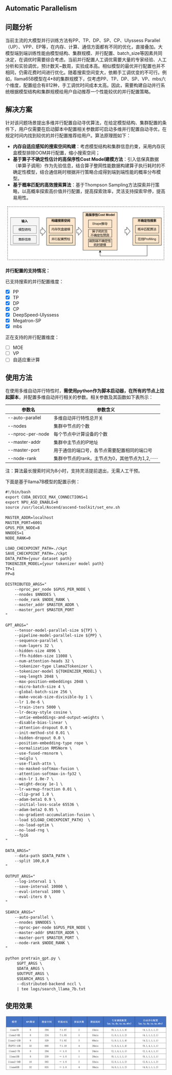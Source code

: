 ## Automatic Parallelism

## 问题分析

当前主流的大模型并行训练方法有PP、TP、DP、SP、CP、Ulyssess Parallel（UP）、VPP、EP等，在内存、计算、通信方面都有不同的优化，直接叠加。大模型端到端训练性能由模型结构、集群规模、并行配置、batch_size等因素共同决定，在调优时需要综合考虑。当前并行配置人工调优需要大量的专家经验、人工分析和实验调优，预计数天~数周，实验成本高。相似模型的最优并行配置也并不相同，仍需花费时间进行优化。随着搜索空间变大，依赖手工调优变的不可行。例如，llama65B模型在4*8的集群规模下，仅考虑PP、TP、DP、SP、VP、mbs六个维度，配置组合有812种，手工调优时间成本太高。因此，需要构建自动并行系统根据模型结构和集群规模给用户自动推荐一个性能较优的并行配置策略。

## 解决方案

针对该问题场景提出多维并行配置自动寻优算法，在给定模型结构、集群配置的条件下，用户仅需要在启动脚本中配置相关参数即可启动多维并行配置自动寻优，在规定时间内找到较优的并行配置推荐给用户。算法原理图如下：

* **内存自适应感知的搜索空间构建**：考虑模型结构和集群信息约束，采用内存灰盒模型排除OOM并行配置，缩小搜索空间；
* **基于算子不确定性估计的高保序性Cost Model建模方法**：引入低保真数据（单算子调用）作为先验信息，结合算子整网性能数据构建算子执行耗时的不确定性模型，结合通信耗时根据并行策略合成得到端到端性能的概率分布模型。
* **基于概率匹配的高效搜索算法**：基于Thompson Sampling方法探索并行策略，以高概率探索高价值并行配置，提高探索效率，灵活支持探索早停，提高易用性。


![1](../../sources/images/auto_parallel_1.png)

**并行配置的支持情况：**

已支持搜索的并行配置维度：

- [x] PP
- [x] TP
- [x] DP
- [x] CP
- [x] DeepSpeed-Ulyssess
- [x] Megatron-SP
- [x] mbs

正在支持的并行配置维度：

- [ ] MOE
- [ ] VP
- [ ] 自适应重计算

## 使用方法

在使用多维自动并行特性时，**需使用python作为脚本启动器，在所有的节点上拉起脚本**，并配置多维自动并行相关的参数。相关参数及其函数如下表所示：

| 参数名           | 参数含义                                          |
| ---------------- | ------------------------------------------------- |
| --auto-parallel  | 多维自动并行特性总开关                            |
| --nodes          | 集群中节点的个数                                  |
| --nproc-per-node | 每个节点中计算设备的个数                               |
| --master-addr    | 集群中主节点的IP地址                              |
| --master-port    | 用于通信的端口号，各节点需要配置相同的端口号      |
| --node-rank      | 集群中节点的rank，主节点为0，其他节点为1,2,······ |

注：算法最长搜索时间为8小时，支持灵活提前退出，无需人工干预。

下面是基于llama7B模型的配置示例：

```shell
#!/bin/bash
export CUDA_DEVICE_MAX_CONNECTIONS=1
export NPU_ASD_ENABLE=0
source /usr/local/Ascend/ascend-toolkit/set_env.sh

MASTER_ADDR=localhost
MASTER_PORT=6001
GPUS_PER_NODE=8
NNODES=1
NODE_RANK=0

LOAD_CHECKPOINT_PATH=./ckpt
SAVE_CHECKPOINT_PATH=./ckpt
DATA_PATH={your dataset path}
TOKENIZER_MODEL={your tokenizer model path}
TP=1
PP=8

DISTRIBUTED_ARGS="
    --nproc_per_node $GPUS_PER_NODE \
    --nnodes $NNODES \
    --node_rank $NODE_RANK \
    --master_addr $MASTER_ADDR \
    --master_port $MASTER_PORT
"

GPT_ARGS="
    --tensor-model-parallel-size ${TP} \
    --pipeline-model-parallel-size ${PP} \
    --sequence-parallel \
    --num-layers 32 \
    --hidden-size 4096 \
    --ffn-hidden-size 11008 \
    --num-attention-heads 32 \
    --tokenizer-type Llama2Tokenizer \
    --tokenizer-model ${TOKENIZER_MODEL} \
    --seq-length 2048 \
    --max-position-embeddings 2048 \
    --micro-batch-size 4 \
    --global-batch-size 256 \
    --make-vocab-size-divisible-by 1 \
    --lr 1.0e-6 \
    --train-iters 5000 \
    --lr-decay-style cosine \
    --untie-embeddings-and-output-weights \
    --disable-bias-linear \
    --attention-dropout 0.0 \
    --init-method-std 0.01 \
    --hidden-dropout 0.0 \
    --position-embedding-type rope \
    --normalization RMSNorm \
    --use-fused-rmsnorm \
    --swiglu \
    --use-flash-attn \
    --no-masked-softmax-fusion \
    --attention-softmax-in-fp32 \
    --min-lr 1.0e-7 \
    --weight-decay 1e-1 \
    --lr-warmup-fraction 0.01 \
    --clip-grad 1.0 \
    --adam-beta1 0.9 \
    --initial-loss-scale 65536 \
    --adam-beta2 0.95 \
    --no-gradient-accumulation-fusion \
    --load ${LOAD_CHECKPOINT_PATH}  \
    --no-load-optim \
    --no-load-rng \
    --fp16
"

DATA_ARGS="
    --data-path $DATA_PATH \
    --split 100,0,0
"

OUTPUT_ARGS="
    --log-interval 1 \
    --save-interval 10000 \
    --eval-interval 1000 \
    --eval-iters 0 \
"

SEARCH_ARGS="
    --auto-parallel \
    --nnodes $NNODES \
    --nproc-per-node $GPUS_PER_NODE \
    --master-addr $MASTER_ADDR \
    --master-port $MASTER_PORT \
    --node-rank $NODE_RANK \
"

python pretrain_gpt.py \
     $GPT_ARGS \
     $DATA_ARGS \
     $OUTPUT_ARGS \
     $SEARCH_ARGS \
     --distributed-backend nccl \
     | tee logs/search_llama_7b.txt
```

## 使用效果

![2](../../sources/images/auto_parallel_2.png)

